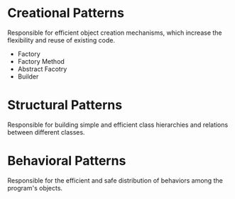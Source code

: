 # Creational Patterns
Responsible for efficient object creation mechanisms, which increase the flexibility and reuse of existing code.
* Factory
* Factory Method
* Abstract Facotry
* Builder

# Structural Patterns
Responsible for building simple and efficient class hierarchies and relations between different classes.

# Behavioral Patterns
Responsible for the efficient and safe distribution of behaviors among the program's objects.
